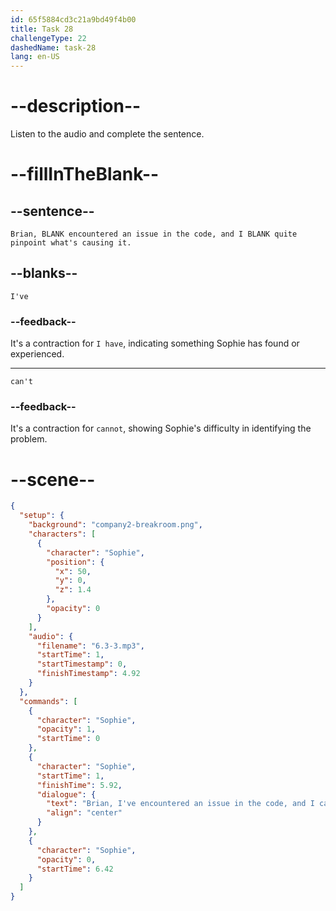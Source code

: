 ```yaml
---
id: 65f5884cd3c21a9bd49f4b00
title: Task 28
challengeType: 22
dashedName: task-28
lang: en-US
---
```


<!-- (Audio) Sophie: Brian, I've encountered an issue in the code, and I can't quite pinpoint what's causing it. -->

# --description--

Listen to the audio and complete the sentence.

# --fillInTheBlank--

## --sentence--

`Brian, BLANK encountered an issue in the code, and I BLANK quite pinpoint what's causing it.`

## --blanks--

`I've`

### --feedback--

It's a contraction for `I have`, indicating something Sophie has found or experienced.

---

`can't`

### --feedback--

It's a contraction for `cannot`, showing Sophie's difficulty in identifying the problem.

# --scene--

```json
{
  "setup": {
    "background": "company2-breakroom.png",
    "characters": [
      {
        "character": "Sophie",
        "position": {
          "x": 50,
          "y": 0,
          "z": 1.4
        },
        "opacity": 0
      }
    ],
    "audio": {
      "filename": "6.3-3.mp3",
      "startTime": 1,
      "startTimestamp": 0,
      "finishTimestamp": 4.92
    }
  },
  "commands": [
    {
      "character": "Sophie",
      "opacity": 1,
      "startTime": 0
    },
    {
      "character": "Sophie",
      "startTime": 1,
      "finishTime": 5.92,
      "dialogue": {
        "text": "Brian, I've encountered an issue in the code, and I can't quite pinpoint what's causing it.",
        "align": "center"
      }
    },
    {
      "character": "Sophie",
      "opacity": 0,
      "startTime": 6.42
    }
  ]
}
```
